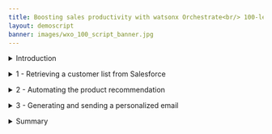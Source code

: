 ```yaml
---
title: Boosting sales productivity with watsonx Orchestrate<br/> 100-level live demo
layout: demoscript
banner: images/wxo_100_script_banner.jpg
---
```


<span id="top"></span>

<details markdown="1">

<summary>Introduction</summary>

Today I want to show you how watsonx Orchestrate uses conversational AI to help your sales professionals be more productive and close more business. 

Typically insurance sales agents spend their time across many tasks while constantly context switching between multiple applications to do their jobs. A large part of any successful insurance sellers time should be spent servicing existing clients, but an important part of being a great sales agent is finding new business and building pipeline.

Prior to watsonx Orchestrate, agents in this insurance office dedicated a few hours per week to sending prospecting emails for upsell and cross-sell opportunities, as well as building pipeline. To do this, a typical insurance seller would: 
1.	Search Salesforce for customers that meet certain cross-sell criteria.
2.	Determine the best cross-sell products to offer each customer.
3.	Send a personalized email to each customer.

Unfortunately, agents in this office are facing a number of challenges that hinder their ability to perform at their best:
- Searching their Salesforce CRM effectively for sales opportunities is time consuming and requires a lot of skill, skills that not everyone on the team possesses.
- Matching customers circumstances to the most optimal and competitive products is time consuming and requires expert product knowledge. The information about products, customers and policies is spread over multiple systems and spreadsheets.
- Multiple systems and applications are used; it takes time to switch between these systems to find the required information. Data is copied and pasted between applications and inevitably errors are made.
- There isn't time to create a personalized email for each customer so instead they use templates, but they know that the emails that are produced this way are often ignored.    

Let's look at how this prospecting work can be done more effectively with watsonx Orchestrate.
- We’ll use a chat interface to extract data from SalesForce that leverages a pre-configured search to find customers with recent life events.
- We’ll match these customers to the most suitable and competitive products using an automation that represents the digitized knowledge of a product expert. 
- Instead of using an email template, we’ll feed the customer information and the products details into a generative AI model. This model will draft the prospecting email ready for us to review and edit with any specific information for this customer.
- Finally, we’ll automate the creation and dispatch of the email. We’ll get a chance to review it but we won’t have to open Outlook and copy over email addresses and product info.  <br/><br/>

Let's get started.

<br/>
</details>

<p/>

<details markdown="1">

<summary>1 - Retrieving a customer list from Salesforce</summary>

<br/>

| **1.1** | **Invoke a Salesforce skill using natural language** |
| :--- | :--- |
| **Narration** | A common task for an insurance agent is to periodically search their Salesforce (CRM) for customers with recent life events that are good candidates to receive upsell/cross-sell offers. For example, the birth of a child brings focus to life insurance coverage, and so on. Traditionally this task involves creating custom Salesforce reports and downloading them for manual and offline review by the selling agent.<br/><br/> How does this play out with an insurance company using watsonx Orchestrate? The agent invokes the Salesforce search using the simple natural language phrase: "Write an upsell email to my customers". IBM watsonx Orchestrate uses AI to understand the sales agent's intent and performs the correct action, even when the request phrase is ambiguous.|
| **Action** &nbsp; 1.1.1 | Type the natural language command **'Write an upsell email to my customers'** (1) and click the **Send arrow** (2) in the chat window.<br/><img src="images/1-1-1.png" width="800" /> <br/>**Note:** if you get a response "No skill matches your request. Try rephrasing your question.", please check you have selected **Team skills** from the menu bar. 
| **Narration** | Orchestrate runs the Salesforce task by connecting to a back-end API that retrieves a list of customers with recent life events. The retrieved customer data is neatly displayed in a table within Orchestrate's chat interface.<br/><br/>The agent reviews the list of customers and pursues a cross-sell opportunity with John Collins, who has a child that recently turned twenty-five. For this product, turning twenty-five is a milestone requiring children to acquire independent health insurance coverage. (Other countries set different age limits for various family milestones).|
| **Action** &nbsp; 1.1.2 | Select the radio button associated with **John Collins** (1) from the table and click the **Apply** button (2) in the chat window. <br/> <img src="images/1-1-2.png" width="800" /> |

<br/>

**[Go to top](#place1)**

<br/><br/>

</details>

<p/>

<details markdown="1">

<summary>2 - Automating the product recommendation</summary>

<br/>

| **2.1** | **Identify products for cross-sell / upsell** |
| :--- | :--- |
| **Narration** | Next, the agent needs to determine which products to recommend for John based on his circumstances and recent life event.<br/><br/> The customer details from Salesforce are automatically submitted into Orchestrate's built-in decision engine and the upsell recommendations are displayed. Behind the scenes, the decision engine applied business logic that took into account many different attributes specific to this customer, such as the child’s age, pre-existing conditions, and current coverage. Then it applied product knowledge to determine the best products to recommend.<br/><br/>In the case of John Collins, the decision engine recommended three health insurance plans that are suitable for his child: Bronze-level Marketplace Plan, Silver-level Marketplace Plan, and Short-term Health Insurance.| 
| **Action** &nbsp; 2.1.1 | Highlight the three insurance plans recommended by the decision skill as you talk about it.<br/><img src="images/2-1-1.png" width="800" /> |

<br/>

**[Go to top](#place1)**

<br/><br/>

</details>

<p/>

<details markdown="1">

<summary>3 - Generating and sending a personalized email</summary>

<br/>

| **3.1** | **Use generative AI to write a personalized email to the client** |
| :--- | :--- |
| **Narration** | Personalized emails increase the likelihood of conversion. Watsonx Orchestrate uses one of IBM's Large Language Models (LLM's), built on the watsonx.ai platform. This model generates a personalized email for the selected customer. Perfecting the AI prompt to generate a properly formatted email is typically a time-consuming activity. To make this faster and repeatable for insurance sellers, watsonx Orchestrate uses a template AI prompt to which it adds the dynamic customer and product data.|
| **Action** &nbsp; 3.1.1 | In the **Prompt** field, **highlight** (1) the generated prompt that includes the recommended products to show how data from the decision engine has been automatically inserted. Now click **Apply** (2).<br/><img src="images/3-1-1.png" width="800" /> |

<br/>

| **3.2** | **Use watsonx Orchestrate's built-in Microsoft Outlook skill to send a personalized email to the client** |
| :--- | :--- |
| **Narration** | IBM watsonx Orchestrate launches its out-of-the-box Outlook skill and pre-fills the form with the customer contact details and the generated email containing the proposal. The insurance seller can now review the generated content to ensure it is accurate and add any further information to ensure the proposal is relevant to John. The IBM provided generative models are specifically trained on curated data to produce output suitable for business purposes, but we still require the agent to review it. This 'human in the loop" approach is vital, we want to save time by leveraging AI to generate the bulk of the content, but we still want agent to have overall control. <br/><br/>Since we're using a built-in skill to handle the Outlook email the agent doesn't need to open their Outlook client, the **To** and **Subject** fields have been pre-populated and the AI-generated text has been inserted into the **content** field.|
| **Action** &nbsp; 3.2.1 | Review the generated email and edit if necessary and discuss the text generated by watsonx.ai that was automatically inserted into the **content** field.<br/> <img src="images/3-1-4.png" width="800" /><br/><br/>**Note:** LLM's are non-deterministic, for the same input they can generate slightly different output. The models are constantly retraining and evolving, so your output may differ.|
| **Action** &nbsp; 3.2.2 | Change the email address in the **To** (1) field to your own email.<br/> <img src="images/3-1-3.png" width="800" /> <br/><br/>Scroll down and click **Apply** (2) in the watsonx Orchestrate chat window.<br/><img src="images/3-1-5.png" width="800" /> <br/>IBM watsonx Orchestrate will tell you that the email was sent. <img src="images/3-1-6.png" width="800" />|

 
<br/>

**[Go to top](#place1)**

<br/><br/>

</details>

<p/>

<details markdown="1">

<summary>Summary</summary>

<br/> 
Using an upsell/cross-sell example, this lab showed how watsonx Orchestrate provides a conversational interface for insurance sales agents to perform their repetitive tasks and reduce the time it takes to complete common business tasks, such as searching through CRM reports for sales opportunities.

Product expertise was used to create an automation that provided optimal product recommendations and an LLM was used to generate the draft proposal for the agent to review. 

By providing a catalog of skills, watsonx Orchestrate eliminated the need for the insurance agent to manually move data between different back-end applications. Watsonx Orchestrate streamlined the agent's work by sequencing a series of skills within a single unified interface, boosting this agent's productivity, reducing errors and enabling them to focus on higher value work.

Thank you for attending today’s presentation.

**[Go to top](#place1)**

<br/><br/>

</details>